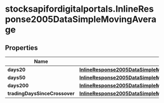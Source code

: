 # stocksapifordigitalportals.InlineResponse2005DataSimpleMovingAverage

## Properties

Name | Type | Description | Notes
------------ | ------------- | ------------- | -------------
**days20** | [**InlineResponse2005DataSimpleMovingAverageDays20**](InlineResponse2005DataSimpleMovingAverageDays20.md) |  | [optional] 
**days50** | [**InlineResponse2005DataSimpleMovingAverageDays50**](InlineResponse2005DataSimpleMovingAverageDays50.md) |  | [optional] 
**days200** | [**InlineResponse2005DataSimpleMovingAverageDays200**](InlineResponse2005DataSimpleMovingAverageDays200.md) |  | [optional] 
**tradingDaysSinceCrossover** | [**InlineResponse2005DataSimpleMovingAverageTradingDaysSinceCrossover**](InlineResponse2005DataSimpleMovingAverageTradingDaysSinceCrossover.md) |  | [optional] 


